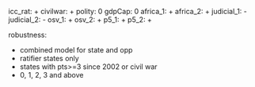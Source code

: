 icc_rat: +
civilwar: +
polity: 0
gdpCap: 0
africa_1: +
africa_2: +
judicial_1: -
judicial_2: -
osv_1: +
osv_2: +
p5_1: +
p5_2: +

robustness: 
- combined model for state and opp
- ratifier states only
- states with pts>=3 since 2002 or civil war
- 0, 1, 2, 3 and above
